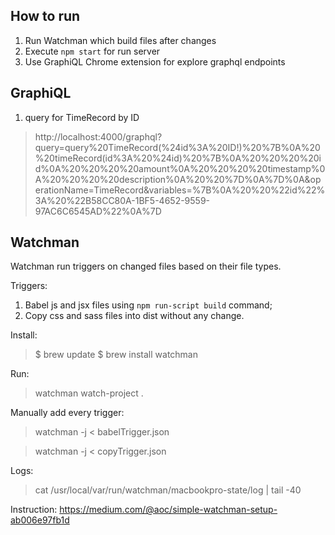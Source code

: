 ## How to run

1. Run Watchman which build files after changes
2. Execute `npm start` for run server
3. Use GraphiQL Chrome extension for explore graphql endpoints


## GraphiQL

1. query for TimeRecord by ID
> http://localhost:4000/graphql?query=query%20TimeRecord(%24id%3A%20ID!)%20%7B%0A%20%20timeRecord(id%3A%20%24id)%20%7B%0A%20%20%20%20id%0A%20%20%20%20amount%0A%20%20%20%20timestamp%0A%20%20%20%20description%0A%20%20%7D%0A%7D%0A&operationName=TimeRecord&variables=%7B%0A%20%20%22id%22%3A%20%22B58CC80A-1BF5-4652-9559-97AC6C6545AD%22%0A%7D


## Watchman

Watchman run triggers on changed files based on their file types.

Triggers:
1. Babel js and jsx files using `npm run-script build` command;
2. Copy css and sass files into dist without any change.

Install:
> $ brew update
> $ brew install watchman

Run:
> watchman watch-project .

Manually add every trigger:
> watchman -j < babelTrigger.json

> watchman -j < copyTrigger.json


Logs:
> cat /usr/local/var/run/watchman/macbookpro-state/log | tail -40


Instruction:
https://medium.com/@aoc/simple-watchman-setup-ab006e97fb1d